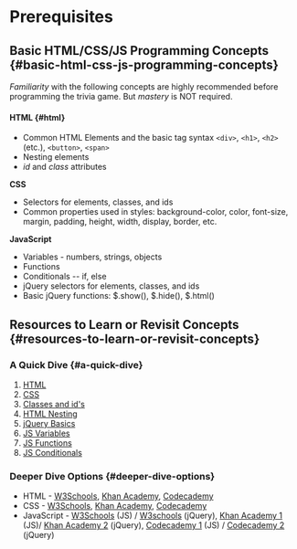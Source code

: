 # Prerequisites

## Basic HTML/CSS/JS Programming Concepts {#basic-html-css-js-programming-concepts}

_Familiarity_ with the following concepts are highly recommended before programming the trivia game. But _mastery_ is NOT required.

#### HTML {#html}

* Common HTML Elements and the basic tag syntax `<div>`, `<h1>`, `<h2>` \(etc.\), `<button>`, `<span>`
* Nesting elements
* _id_ and _class_ attributes

**CSS**

* Selectors for elements, classes, and ids
* Common properties used in styles: background-color, color, font-size, margin, padding, height, width, display, border, etc.

**JavaScript**

* Variables - numbers, strings, objects
* Functions
* Conditionals -- if, else
* jQuery selectors for elements, classes, and ids
* Basic jQuery functions: $.show\(\), $.hide\(\), $.html\(\)

## Resources to Learn or Revisit Concepts {#resources-to-learn-or-revisit-concepts}

### A Quick Dive {#a-quick-dive}

1. ​[HTML](https://docs.idew.org/principles-and-practices/principles/programming-principles/html)​
2. ​[CSS](https://docs.idew.org/principles-and-practices/principles/programming-principles/css)​
3. ​[Classes and id's](https://docs.idew.org/principles-and-practices/principles/programming-principles/classes-and-ids-html-css-js)​
4. ​[HTML Nesting](https://docs.idew.org/principles-and-practices/principles/programming-principles/html-nesting)​
5. [jQuery Basics](https://docs.idew.org/principles-and-practices/principles/programming-principles/jquery)
6. [JS Variables](https://docs.idew.org/principles-and-practices/principles/programming-principles/js-variables)
7. [JS Functions](https://docs.idew.org/principles-and-practices/principles/programming-principles/js-functions)
8. [JS Conditionals](https://docs.idew.org/principles-and-practices/principles/programming-principles/js-conditionals)

### Deeper Dive Options {#deeper-dive-options}

* HTML - [W3Schools](https://www.w3schools.com/html/default.asp), [Khan Academy](https://www.khanacademy.org/computing/computer-programming/html-css), [Codecademy](https://www.codecademy.com/learn/learn-html)​
* CSS - [W3Schools](https://www.w3schools.com/css/default.asp), [Khan Academy](https://www.khanacademy.org/computing/computer-programming/html-css), [Codecademy](https://www.codecademy.com/learn/learn-css)​
* JavaScript - [W3Schools](https://www.w3schools.com/jS/default.asp) \(JS\) / [W3schools](https://www.w3schools.com/jquery/default.asp) \(jQuery\), [Khan Academy 1](https://www.khanacademy.org/computing/computer-programming/programming) \(JS\)/ [Khan Academy 2](https://www.khanacademy.org/computing/computer-programming/html-js-jquery) \(jQuery\), [Codecademy 1](https://www.codecademy.com/learn/introduction-to-javascript) \(JS\) / [Codecademy 2](https://www.codecademy.com/learn/learn-jquery) \(jQuery\)

